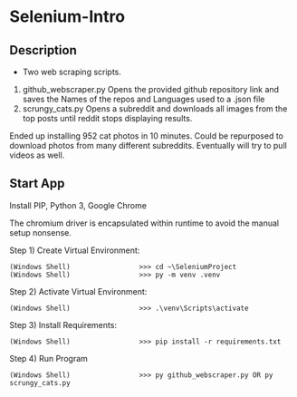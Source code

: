# Selenium-Intro

## Description
- Two web scraping scripts.
 1. github_webscraper.py Opens the provided github repository link and saves the Names of the repos and Languages used to a .json file 
 2. scrungy_cats.py Opens a subreddit and downloads all images from the top posts until reddit stops displaying results.

Ended up installing 952 cat photos in 10 minutes. Could be repurposed to download photos from many different subreddits. Eventually will try to pull videos as well.

## Start App

Install PIP, Python 3, Google Chrome

The chromium driver is encapsulated within runtime to avoid the manual setup nonsense.

Step 1) Create Virtual Environment:

    (Windows Shell)                 >>> cd ~\SeleniumProject
    (Windows Shell)                 >>> py -m venv .venv

Step 2) Activate Virtual Environment:

    (Windows Shell)                 >>> .\venv\Scripts\activate

Step 3) Install Requirements:

    (Windows Shell)                 >>> pip install -r requirements.txt

Step 4) Run Program

    (Windows Shell)                 >>> py github_webscraper.py OR py scrungy_cats.py
    
